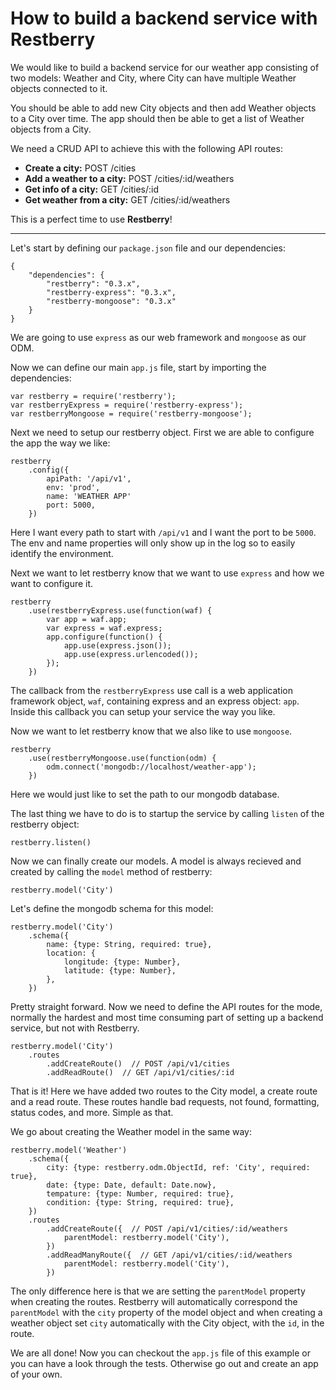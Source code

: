 How to build a backend service with Restberry
=============================================

We would like to build a backend service for our weather app consisting of two
models: Weather and City, where City can have multiple Weather objects connected
to it.

You should be able to add new City objects and then add Weather objects to a
City over time. The app should then be able to get a list of Weather objects
from a City.

We need a CRUD API to achieve this with the following API routes:

- **Create a city:** POST /cities
- **Add a weather to a city:** POST /cities/:id/weathers
- **Get info of a city:** GET /cities/:id
- **Get weather from a city:** GET /cities/:id/weathers

This is a perfect time to use **Restberry**!

------

Let's start by defining our ``package.json`` file and our dependencies:

```
{
    "dependencies": {
        "restberry": "0.3.x",
        "restberry-express": "0.3.x",
        "restberry-mongoose": "0.3.x"
    }
}
```

We are going to use ``express`` as our web framework and ``mongoose`` as our ODM.

Now we can define our main ``app.js`` file, start by importing the dependencies:

```
var restberry = require('restberry');
var restberryExpress = require('restberry-express');
var restberryMongoose = require('restberry-mongoose');
```

Next we need to setup our restberry object. First we are able to configure the
app the way we like:

```
restberry
    .config({
        apiPath: '/api/v1',
        env: 'prod',
        name: 'WEATHER APP'
        port: 5000,
    })
```

Here I want every path to start with ``/api/v1`` and I want the port to be
``5000``. The env and name properties will only show up in the log so to easily
identify the environment.

Next we want to let restberry know that we want to use ``express`` and how we
want to configure it.

```
restberry
    .use(restberryExpress.use(function(waf) {
        var app = waf.app;
        var express = waf.express;
        app.configure(function() {
            app.use(express.json());
            app.use(express.urlencoded());
        });
    })
```

The callback from the ``restberryExpress`` use call is a web application
framework object, ``waf``, containing express and an express object: ``app``.
Inside this callback you can setup your service the way you like.

Now we want to let restberry know that we also like to use ``mongoose``.

```
restberry
    .use(restberryMongoose.use(function(odm) {
        odm.connect('mongodb://localhost/weather-app');
    })
```

Here we would just like to set the path to our mongodb database.

The last thing we have to do is to startup the service by calling ``listen`` of the restberry object:

```
restberry.listen()
```

Now we can finally create our models. A model is always recieved and created by calling the ``model`` method of restberry:

```
restberry.model('City')
```

Let's define the mongodb schema for this model:

```
restberry.model('City')
    .schema({
        name: {type: String, required: true},
        location: {
            longitude: {type: Number},
            latitude: {type: Number},
        },
    })
```

Pretty straight forward. Now we need to define the API routes for the mode, normally the hardest and most time consuming part of setting up a backend service, but not with Restberry.

```
restberry.model('City')
    .routes
        .addCreateRoute()  // POST /api/v1/cities
        .addReadRoute()  // GET /api/v1/cities/:id
```

That is it! Here we have added two routes to the City model, a create route and a read route. These routes handle bad requests, not found, formatting, status codes, and more. Simple as that.

We go about creating the Weather model in the same way:

```
restberry.model('Weather')
    .schema({
        city: {type: restberry.odm.ObjectId, ref: 'City', required: true},
        date: {type: Date, default: Date.now},
        tempature: {type: Number, required: true},
        condition: {type: String, required: true},
    })
    .routes
        .addCreateRoute({  // POST /api/v1/cities/:id/weathers
            parentModel: restberry.model('City'),
        })
        .addReadManyRoute({  // GET /api/v1/cities/:id/weathers
            parentModel: restberry.model('City'),
        })
```

The only difference here is that we are setting the ``parentModel`` property when creating the routes. Restberry will automatically correspond the ``parentModel`` with the ``city`` property of the model object and when creating a weather object set ``city`` automatically with the City object, with the ``id``, in the route.

We are all done! Now you can checkout the ``app.js`` file of this example or you can have a look through the tests. Otherwise go out and create an app of your own.
